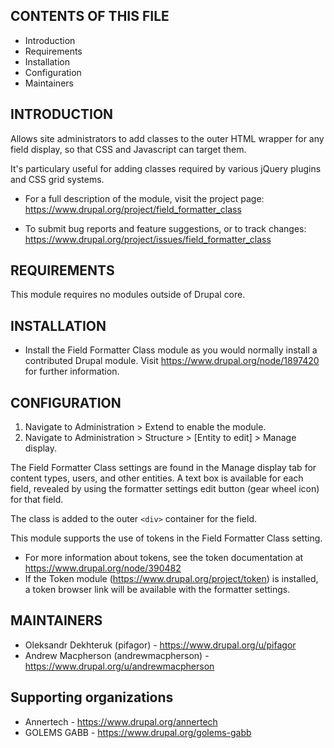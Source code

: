 CONTENTS OF THIS FILE
---------------------

 * Introduction
 * Requirements
 * Installation
 * Configuration
 * Maintainers


INTRODUCTION
------------

Allows site administrators to add classes to the outer HTML wrapper for any
field display, so that CSS and Javascript can target them.

It's particulary useful for adding classes required by various jQuery plugins
and CSS grid systems.

 * For a full description of the module, visit the project page:
   https://www.drupal.org/project/field_formatter_class

 * To submit bug reports and feature suggestions, or to track changes:
   https://www.drupal.org/project/issues/field_formatter_class


REQUIREMENTS
------------

This module requires no modules outside of Drupal core.


INSTALLATION
------------

 * Install the Field Formatter Class module as you would normally install a
   contributed Drupal module. Visit
   https://www.drupal.org/node/1897420 for further information.


CONFIGURATION
-------------

  1. Navigate to Administration > Extend to enable the module.
  2. Navigate to Administration > Structure > [Entity to edit] > Manage
     display.

The Field Formatter Class settings are found in the Manage display tab for
content types, users, and other entities. A text box is available for each
field, revealed by using the formatter settings edit button (gear wheel icon)
for that field.

The class is added to the outer `<div>` container for the field.

This module supports the use of tokens in the Field Formatter Class setting.

  * For more information about tokens, see the token documentation at
    https://www.drupal.org/node/390482
  * If the Token module (https://www.drupal.org/project/token) is installed, a
    token browser link will be available with the formatter settings.

MAINTAINERS
-----------

 * Oleksandr Dekhteruk (pifagor) - https://www.drupal.org/u/pifagor
 * Andrew Macpherson (andrewmacpherson) - https://www.drupal.org/u/andrewmacpherson

Supporting organizations
------------------------

 * Annertech - https://www.drupal.org/annertech
 * GOLEMS GABB - https://www.drupal.org/golems-gabb
